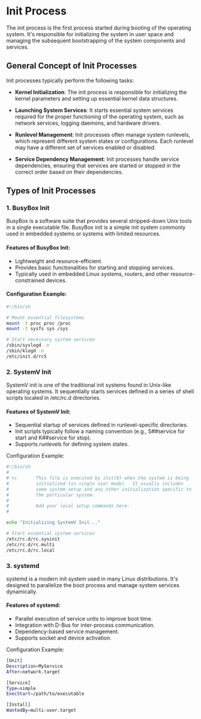 # Init Process

The init process is the first process started during booting of the operating system. It's responsible for initializing the system in user space and managing the subsequent bootstrapping of the system components and services.

## General Concept of Init Processes

Init processes typically perform the following tasks:

- **Kernel Initialization**: The init process is responsible for initializing the kernel parameters and setting up essential kernel data structures.
  
- **Launching System Services**: It starts essential system services required for the proper functioning of the operating system, such as network services, logging daemons, and hardware drivers.
  
- **Runlevel Management**: Init processes often manage system runlevels, which represent different system states or configurations. Each runlevel may have a different set of services enabled or disabled.

- **Service Dependency Management**: Init processes handle service dependencies, ensuring that services are started or stopped in the correct order based on their dependencies.

## Types of Init Processes

### 1. BusyBox Init

BusyBox is a software suite that provides several stripped-down Unix tools in a single executable file. BusyBox init is a simple init system commonly used in embedded systems or systems with limited resources.

#### Features of BusyBox Init:

- Lightweight and resource-efficient.
- Provides basic functionalities for starting and stopping services.
- Typically used in embedded Linux systems, routers, and other resource-constrained devices.

#### Configuration Example:

```sh
#!/bin/sh

# Mount essential filesystems
mount -t proc proc /proc
mount -t sysfs sys /sys

# Start necessary system services
/sbin/syslogd -n
/sbin/klogd -n
/etc/init.d/rcS
```

### 2. SystemV Init

SystemV init is one of the traditional init systems found in Unix-like operating systems. It sequentially starts services defined in a series of shell scripts located in /etc/rc.d directories.

#### Features of SystemV Init:

- Sequential startup of services defined in runlevel-specific directories.
- Init scripts typically follow a naming convention (e.g., S##service for start and K##service for stop).
- Supports runlevels for defining system states.

Configuration Example:
```sh
#!/bin/sh
#
# rc       This file is executed by init(8) when the system is being
#          initialized (in single user mode).  It usually includes
#          some system setup and any other initialization specific to
#          the particular system.
#
#          Add your local setup commands here.
#

echo "Initializing SystemV Init..."

# Start essential system services
/etc/rc.d/rc.sysinit
/etc/rc.d/rc.multi
/etc/rc.d/rc.local
```

### 3. systemd

systemd is a modern init system used in many Linux distributions. It's designed to parallelize the boot process and manage system services dynamically.

#### Features of systemd:

- Parallel execution of service units to improve boot time.
- Integration with D-Bus for inter-process communication.
- Dependency-based service management.
- Supports socket and device activation.

Configuration Example:
```bash
[Unit]
Description=MyService
After=network.target

[Service]
Type=simple
ExecStart=/path/to/executable

[Install]
WantedBy=multi-user.target
```



